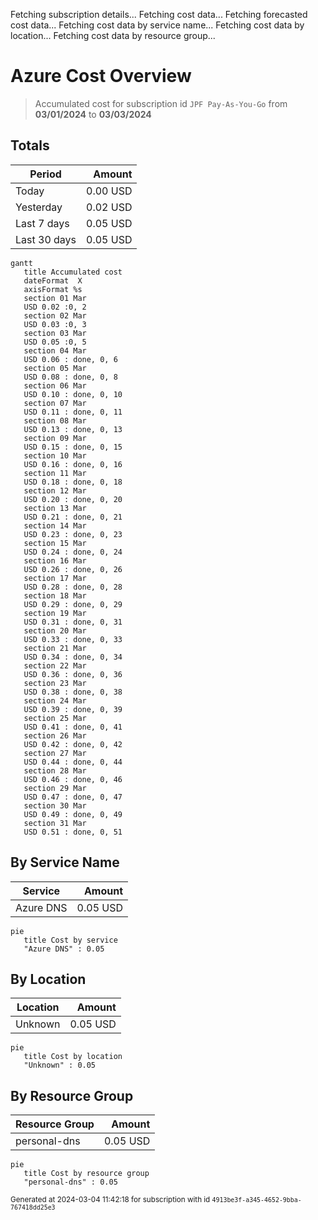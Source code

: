 Fetching subscription details...
Fetching cost data...
Fetching forecasted cost data...
Fetching cost data by service name...
Fetching cost data by location...
Fetching cost data by resource group...
# Azure Cost Overview

> Accumulated cost for subscription id `JPF Pay-As-You-Go` from **03/01/2024** to **03/03/2024**

## Totals

|Period|Amount|
|---|---:|
|Today|0.00 USD|
|Yesterday|0.02 USD|
|Last 7 days|0.05 USD|
|Last 30 days|0.05 USD|

```mermaid
gantt
   title Accumulated cost
   dateFormat  X
   axisFormat %s
   section 01 Mar
   USD 0.02 :0, 2
   section 02 Mar
   USD 0.03 :0, 3
   section 03 Mar
   USD 0.05 :0, 5
   section 04 Mar
   USD 0.06 : done, 0, 6
   section 05 Mar
   USD 0.08 : done, 0, 8
   section 06 Mar
   USD 0.10 : done, 0, 10
   section 07 Mar
   USD 0.11 : done, 0, 11
   section 08 Mar
   USD 0.13 : done, 0, 13
   section 09 Mar
   USD 0.15 : done, 0, 15
   section 10 Mar
   USD 0.16 : done, 0, 16
   section 11 Mar
   USD 0.18 : done, 0, 18
   section 12 Mar
   USD 0.20 : done, 0, 20
   section 13 Mar
   USD 0.21 : done, 0, 21
   section 14 Mar
   USD 0.23 : done, 0, 23
   section 15 Mar
   USD 0.24 : done, 0, 24
   section 16 Mar
   USD 0.26 : done, 0, 26
   section 17 Mar
   USD 0.28 : done, 0, 28
   section 18 Mar
   USD 0.29 : done, 0, 29
   section 19 Mar
   USD 0.31 : done, 0, 31
   section 20 Mar
   USD 0.33 : done, 0, 33
   section 21 Mar
   USD 0.34 : done, 0, 34
   section 22 Mar
   USD 0.36 : done, 0, 36
   section 23 Mar
   USD 0.38 : done, 0, 38
   section 24 Mar
   USD 0.39 : done, 0, 39
   section 25 Mar
   USD 0.41 : done, 0, 41
   section 26 Mar
   USD 0.42 : done, 0, 42
   section 27 Mar
   USD 0.44 : done, 0, 44
   section 28 Mar
   USD 0.46 : done, 0, 46
   section 29 Mar
   USD 0.47 : done, 0, 47
   section 30 Mar
   USD 0.49 : done, 0, 49
   section 31 Mar
   USD 0.51 : done, 0, 51
```

## By Service Name

|Service|Amount|
|---|---:|
|Azure DNS|0.05 USD|

```mermaid
pie
   title Cost by service
   "Azure DNS" : 0.05
```

## By Location

|Location|Amount|
|---|---:|
|Unknown|0.05 USD|

```mermaid
pie
   title Cost by location
   "Unknown" : 0.05
```

## By Resource Group

|Resource Group|Amount|
|---|---:|
|personal-dns|0.05 USD|

```mermaid
pie
   title Cost by resource group
   "personal-dns" : 0.05
```

<sup>Generated at 2024-03-04 11:42:18 for subscription with id `4913be3f-a345-4652-9bba-767418dd25e3`</sup>
